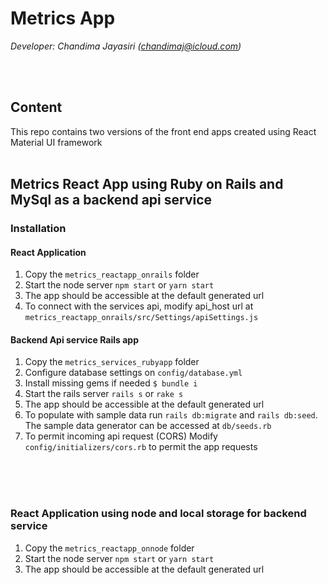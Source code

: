 # Metrics App
_Developer: Chandima Jayasiri (chandimaj@icloud.com)_

<br>
<br>

## Content

This repo contains two versions of the front end apps created using React Material UI framework
<br>
<br>

## Metrics React App using Ruby on Rails and MySql as a backend api service

### Installation

#### React Application

1. Copy the `metrics_reactapp_onrails` folder
2. Start the node server `npm start` or `yarn start`
3. The app should be accessible at the default generated url
4. To connect with the services api, modify api_host url at `metrics_reactapp_onrails/src/Settings/apiSettings.js`

#### Backend Api service Rails app

1. Copy the `metrics_services_rubyapp` folder
2. Configure database settings on `config/database.yml`
3. Install missing gems if needed `$ bundle i`
2. Start the rails server `rails s` or `rake s`
3. The app should be accessible at the default generated url
4. To populate with sample data run `rails db:migrate` and `rails db:seed`. 
The sample data generator can be accessed at `db/seeds.rb`
5. To permit incoming api request (CORS) Modify `config/initializers/cors.rb` to permit the app requests
<br>
<br>
<br>

### React Application using node and local storage for backend service
1. Copy the `metrics_reactapp_onnode` folder
2. Start the node server `npm start` or `yarn start`
3. The app should be accessible at the default generated url
